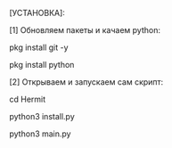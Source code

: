 
[УСТАНОВКА]:

[1] Обновляем пакеты и качаем python:

pkg install git -y

pkg install python

[2] Открываем и запускаем сам скрипт:

cd Hermit

python3 install.py

python3 main.py
